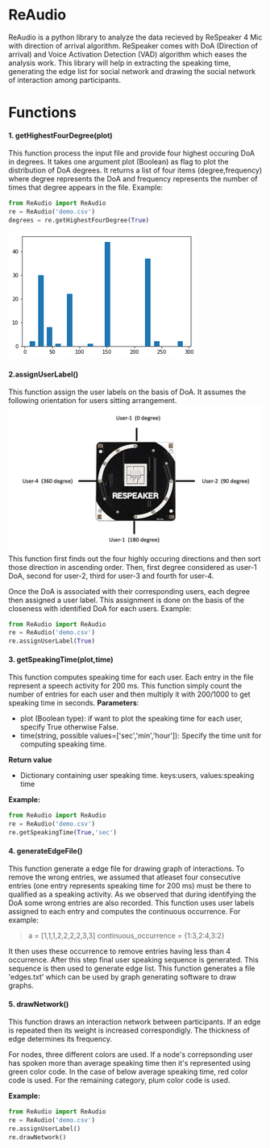 # ReAudio
ReAudio is a python library to analyze the data recieved by ReSpeaker 4 Mic with direction of arrival algorithm. ReSpeaker comes with DoA (Direction of arrival) and Voice Activation Detection (VAD) algorithm which eases the analysis work. This library will help in extracting the speaking time, generating the edge list for social network and drawing the social network of interaction among participants.



# Functions
#### 1. getHighestFourDegree(plot)
This function process the input file and provide four highest occuring DoA in degrees. It takes one argument plot (Boolean) as flag to plot the distribution of DoA degrees. It returns a list of four items (degree,frequency) where degree represents the DoA and frequency represents the number of times that degree appears in the file.
Example:
```python
from ReAudio import ReAudio
re = ReAudio('demo.csv')
degrees = re.getHighestFourDegree(True)
```
![](https://github.com/pankajchejara23/ReAudio_library/blob/master/distri.png)

#### 2.assignUserLabel()
This function assign the user labels on the basis of DoA. It assumes the following orientation for users sitting arrangement.
![](https://github.com/pankajchejara23/ReAudio_library/blob/master/re_orient.png)
This function first finds out the four highly occuring directions and then sort those direction in ascending order. Then, first degree considered as user-1 DoA, second for user-2, third for user-3 and fourth for user-4.

Once the DoA is associated with their corresponding users, each degree then assigned a user label. This assignment is done on the basis of the closeness with identified DoA for each users.
Example:
```python
from ReAudio import ReAudio
re = ReAudio('demo.csv')
re.assignUserLabel(True)
```

#### 3. getSpeakingTime(plot,time)
This function computes speaking time for each user. Each entry in the file represent a speech activity for 200 ms. This function simply count the number of entries for each user and then multiply it with 200/1000 to get speaking time in seconds.
**Parameters**:
* plot (Boolean type): if want to plot the speaking time for each user, specify True otherwise False.
* time(string, possible values=['sec','min','hour']): Specify the time unit for computing speaking time.

**Return value**
* Dictionary containing user speaking time. keys:users, values:speaking time

**Example:**
```python
from ReAudio import ReAudio
re = ReAudio('demo.csv')
re.getSpeakingTime(True,'sec')
```


#### 4. generateEdgeFile()
This function generate a edge file for drawing graph of interactions. To remove the wrong entries, we assumed that atleaset four consecutive entries (one entry represents speaking time for 200 ms) must be there to qualified as a speaking activity. As we observed that during identifying the DoA some wrong entries are also recorded. This function uses user labels assigned to each entry and computes the continuous occurrence.
For example:
> a = [1,1,1,2,2,2,2,3,3]
> continuous_occurrence = {1:3,2:4,3:2}

It then uses these occurrence to remove entries having less than 4 occurrence. After this step final user speaking sequence is generated. This sequence is then used to generate edge list. This function generates a file 'edges.txt' which can be used by graph generating software to draw graphs.

#### 5. drawNetwork()
This function draws an interaction network between participants. If an edge is repeated then its weight is increased correspondigly. The thickness of edge determines its frequency.

For nodes, three different colors are used. If a node's correpsonding user has spoken more than average speaking time then it's represented using green color code. In the case of below average speaking time, red color code is used. For the remaining category, plum color code is used.

**Example:**
```python
from ReAudio import ReAudio
re = ReAudio('demo.csv')
re.assignUserLabel()
re.drawNetwork()
```
